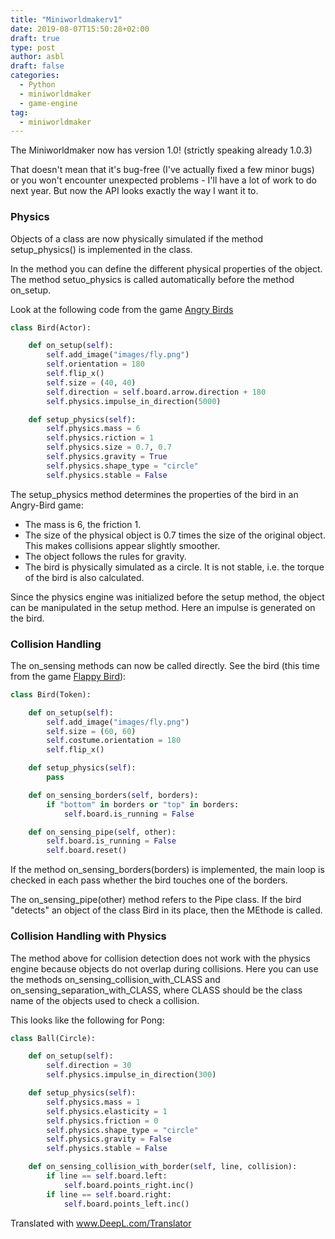 ```yaml
---
title: "Miniworldmakerv1"
date: 2019-08-07T15:50:28+02:00
draft: true
type: post
author: asbl
draft: false
categories:
  - Python
  - miniworldmaker
  - game-engine
tag:
  - miniworldmaker
---
```


The Miniworldmaker now has version 1.0! (strictly speaking already 1.0.3)

That doesn't mean that it's bug-free (I've actually fixed a few minor bugs) or you won't encounter unexpected problems - I'll have a lot of work to do next year. 
But now the API looks exactly the way I want it to.

### Physics

Objects of a class are now physically simulated if the method setup_physics() is implemented in the class.

In the method you can define the different physical properties of the object. The method setuo_physics is called automatically before the method on_setup. 

Look at the following code from the game [Angry Birds](https://github.com/asbl/miniworldmaker/tree/master/examples/games/angry)

```python
class Bird(Actor):

    def on_setup(self):
        self.add_image("images/fly.png")
        self.orientation = 180
        self.flip_x()
        self.size = (40, 40)
        self.direction = self.board.arrow.direction + 180
        self.physics.impulse_in_direction(5000)

    def setup_physics(self):
        self.physics.mass = 6
        self.physics.riction = 1
        self.physics.size = 0.7, 0.7
        self.physics.gravity = True
        self.physics.shape_type = "circle"
        self.physics.stable = False
```

The setup_physics method determines the properties of the bird in an Angry-Bird game:

  * The mass is 6, the friction 1.
  * The size of the physical object is 0.7 times the size of the original object. This makes collisions appear slightly smoother.
  * The object follows the rules for gravity.
  * The bird is physically simulated as a circle. It is not stable, i.e. the torque of the bird is also calculated.

Since the physics engine was initialized before the setup method, the object can be manipulated in the setup method. Here an impulse is generated on the bird.

### Collision Handling

The on_sensing methods can now be called directly. See the bird (this time from the game [Flappy Bird](https://github.com/asbl/miniworldmaker/tree/master/examples/games/flappy)):

```python
class Bird(Token):

    def on_setup(self):
        self.add_image("images/fly.png")
        self.size = (60, 60)
        self.costume.orientation = 180
        self.flip_x()

    def setup_physics(self):
        pass

    def on_sensing_borders(self, borders):
        if "bottom" in borders or "top" in borders:
            self.board.is_running = False

    def on_sensing_pipe(self, other):
        self.board.is_running = False
        self.board.reset()
```

If the method on_sensing_borders(borders) is implemented, the main loop is checked in each pass whether the bird touches one of the borders.

The on_sensing_pipe(other) method refers to the Pipe class. If the bird "detects" an object of the class Bird in its place, then the MEthode is called.

### Collision Handling with Physics

The method above for collision detection does not work with the physics engine because objects do not overlap during collisions. Here you can use the methods on_sensing_collision_with_CLASS and on_sensing_separation_with_CLASS, where CLASS should be the class name of the objects used to check a collision.

This looks like the following for Pong:

```python
class Ball(Circle):

    def on_setup(self):
        self.direction = 30
        self.physics.impulse_in_direction(300)

    def setup_physics(self):
        self.physics.mass = 1
        self.physics.elasticity = 1
        self.physics.friction = 0
        self.physics.shape_type = "circle"
        self.physics.gravity = False
        self.physics.stable = False

    def on_sensing_collision_with_border(self, line, collision):
        if line == self.board.left:
            self.board.points_right.inc()
        if line == self.board.right:
            self.board.points_left.inc()
```


Translated with www.DeepL.com/Translator